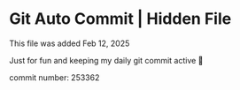 # Git Auto Commit | Hidden File

This file was added Feb 12, 2025

Just for fun and keeping my daily git commit active 🤪

commit number: 253362
